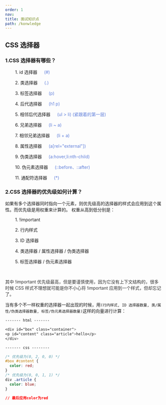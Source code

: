 ```yaml
---
order: 1
nav:
title: 面试知识点
path: /konwledge
---
```


## CSS 选择器

### 1.CSS 选择器有哪些？

&emsp;&emsp; 1. id 选择器 &emsp; <span style="color:#607fda;">(#)</span>

&emsp;&emsp; 2. 类选择器 &emsp; <span style="color:#607fda;">(.)</span>

&emsp;&emsp; 3. 标签选择器 &emsp; <span style="color:#607fda;">(p)</span>

&emsp;&emsp; 4. 后代选择器 &emsp; <span style="color:#607fda;">(h1 p)</span>

&emsp;&emsp; 5. 相邻后代选择器 &emsp; <span style="color:#607fda;">(ul > li) (紧跟着的第一层)</span>

&emsp;&emsp; 6. 兄弟选择器 &emsp; <span style="color:#607fda;">(li ~ a)</span>

&emsp;&emsp; 7. 相邻兄弟选择器 &emsp; <span style="color:#607fda;">(li + a)</span>

&emsp;&emsp; 8. 属性选择器 &emsp; <span style="color:#607fda;">(a[rel="external"])</span>

&emsp;&emsp; 9. 伪类选择器 &emsp; <span style="color:#607fda;">(a:hover,li:nth-child)</span>

&emsp;&emsp; 10. 伪元素选择器 &emsp; <span style="color:#607fda;">(::before、::after)</span>

&emsp;&emsp; 11. 通配符选择器 &emsp; <span style="color:#607fda;">(\*)</span>

### 2.CSS 选择器的优先级如何计算？

如果有多个选择器同时指向一个元素，则优先级高的选择器的样式会应用到这个属性。而优先级是用权重来计算的。
权重从高到低分别是：

&emsp;&emsp; 1. !important

&emsp;&emsp; 2. 行内样式

&emsp;&emsp; 3. ID 选择器

&emsp;&emsp; 4. 类选择器 / 属性选择器 / 伪类选择器

&emsp;&emsp; 5. 标签选择器 / 伪元素选择器

&emsp;&emsp;<p style="color:#333"> 其中 !important 优先级最高，但是要谨慎使用，因为它没有上下文结构的，很多时候 CSS 样式不理想就可能是你不小心将 !important 应用到一个样式，但却忘记了。</p>
当有多个不一样权重的选择器一起出现的时候，用`(行内样式, ID 选择器数量, 类/属性/伪类选择器数量, 标签/伪元素选择器数量)`这样的向量进行计算：

```css
------- html -------

<div id="box" class="container">
<p id="content" class="article">hello</p>
</div>

------- css --------

/* 优先级为(0, 2, 0, 0) */
#box #content {
  color: red;
}
/* 优先级为(0, 0, 1, 1) */
div .article {
  color: blue;
}

// 最后应用color为red
```
